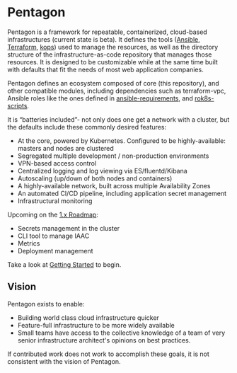 # Pentagon

Pentagon is a framework for repeatable, containerized, cloud-based infrastructures (current state is beta). It defines the tools ([Ansible](https://www.ansible.com/), [Terraform](https://www.terraform.io/), [kops](https://github.com/kubernetes/kops)) used to manage the resources, as well as the directory structure of the infrastructure-as-code repository that manages those resources. It is designed to be customizable while at the same time built with defaults that fit the needs of most web application companies.

Pentagon defines an ecosystem composed of core (this repository), and other compatible modules, including dependencies such as terraform-vpc, Ansible roles like the ones defined in [ansible-requirements](lib/pentagon/ansible-requirements.txt), and [rok8s-scripts](https://github.com/reactiveops/rok8s-scripts).

It is “batteries included”- not only does one get a network with a cluster, but the defaults include these commonly desired features:

- At the core, powered by Kubernetes. Configured to be highly-available: masters and nodes are clustered
- Segregated multiple development / non-production environments
- VPN-based access control
- Centralized logging and log viewing via ES/fluentd/Kibana
- Autoscaling (up/down of both nodes and containers)
- A highly-available network, built across multiple Availability Zones
- An automated CI/CD pipeline, including application secret management
- Infrastructural monitoring

Upcoming on the [1.x Roadmap](docs/roadmap-1x.md):

- Secrets management in the cluster
- CLI tool to manage IAAC
- Metrics
- Deployment management

Take a look at [Getting Started](docs/getting-started.md) to begin.

## Vision

Pentagon exists to enable:
- Building world class cloud infrastructure quicker
- Feature-full infrastructure to be more widely available
- Small teams have access to the collective knowledge of a team of very senior infrastructure architect's opinions on best practices.

If contributed work does not work to accomplish these goals, it is not consistent with the vision of Pentagon.
